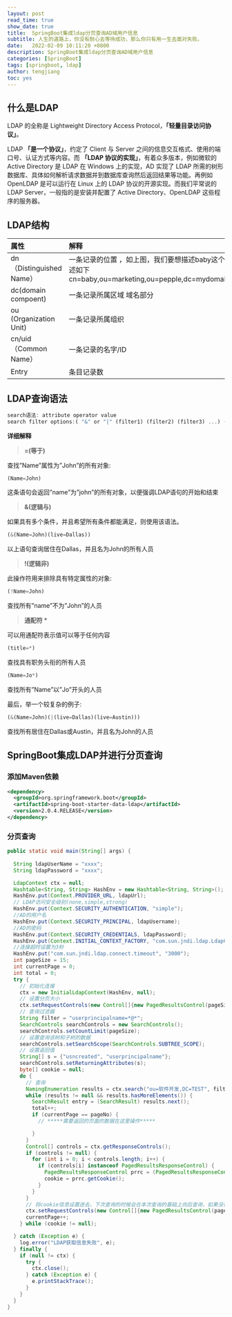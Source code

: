 ```yaml
---
layout: post
read_time: true
show_date: true
title:  SpringBoot集成ldap分页查询AD域用户信息
subtitle: 人生的道路上，你没有耐心去等待成功，那么你只有用一生去面对失败。
date:   2022-02-09 10:11:20 +0800
description: SpringBoot集成ldap分页查询AD域用户信息
categories: [SpringBoot]
tags: [springboot, ldap]
author: tengjiang
toc: yes
---
```


## 什么是LDAP

LDAP 的全称是 Lightweight Directory Access Protocol，**「轻量目录访问协议」**。

LDAP **「是一个协议」**，约定了 Client 与 Server 之间的信息交互格式、使用的端口号、认证方式等内容。而 **「LDAP 协议的实现」**，有着众多版本，例如微软的 Active Directory 是 LDAP 在 Windows 上的实现，AD 实现了 LDAP 所需的树形数据库、具体如何解析请求数据并到数据库查询然后返回结果等功能。再例如 OpenLDAP 是可以运行在 Linux 上的 LDAP 协议的开源实现。而我们平常说的 LDAP Server，一般指的是安装并配置了 Active Directory、OpenLDAP 这些程序的服务器。

## LDAP结构

| 属性                     | 解释                                                         |
| :----------------------- | :----------------------------------------------------------- |
| dn（Distinguished Name） | 一条记录的位置 ，如上图，我们要想描述baby这个节点，描述如下cn=baby,ou=marketing,ou=pepple,dc=mydomain,dc=org |
| dc(domain compoent)      | 一条记录所属区域 域名部分                                    |
| ou (Organization Unit)   | 一条记录所属组织                                             |
| cn/uid（Common Name）    | 一条记录的名字/ID                                            |
| Entry                    | 条目记录数                                                   |

## LDAP查询语法

```javascript
search语法: attribute operator value
search filter options:( "&" or "|" (filter1) (filter2) (filter3) ...) ("!" (filter))
```

**详细解释**

> **=(等于)**

查找”Name”属性为”John”的所有对象:

```javascript
(Name=John)
```

这条语句会返回”name”为”john”的所有对象，以便强调LDAP语句的开始和结束

> **&(逻辑与)**

如果具有多个条件，并且希望所有条件都能满足，则使用该语法。

```javascript
(&(Name=John)(live=Dallas))
```

以上语句查询居住在Dallas，并且名为John的所有人员

> **!(逻辑非)**

此操作符用来排除具有特定属性的对象:

```javascript
(!Name=John)
```

查找所有”name”不为”John”的人员

> **通配符 \***

可以用通配符表示值可以等于任何内容

```javascript
(title=*)
```

查找具有职务头衔的所有人员

```javascript
(Name=Jo*)
```

查找所有”Name”以”Jo”开头的人员

最后，举一个较复杂的例子:

```javascript
(&(Name=John)(|(live=Dallas)(live=Austin)))
```

查找所有居住在Dallas或Austin，并且名为John的人员

## SpringBoot集成LDAP并进行分页查询

### 添加Maven依赖

```xml
<dependency>
  <groupId>org.springframework.boot</groupId>
  <artifactId>spring-boot-starter-data-ldap</artifactId>
  <version>2.0.4.RELEASE</version>
</dependency>
```

### 分页查询

```java
public static void main(String[] args) {
  
  String ldapUserName = "xxxx";
  String ldapPassword = "xxxx";

  LdapContext ctx = null;
  Hashtable<String, String> HashEnv = new Hashtable<String, String>();
  HashEnv.put(Context.PROVIDER_URL, ldapUrl);
  // LDAP访问安全级别(none,simple,strong)
  HashEnv.put(Context.SECURITY_AUTHENTICATION, "simple");   
  //AD的用户名
  HashEnv.put(Context.SECURITY_PRINCIPAL, ldapUsername);
  //AD的密码    
  HashEnv.put(Context.SECURITY_CREDENTIALS, ldapPassword);  
  HashEnv.put(Context.INITIAL_CONTEXT_FACTORY, "com.sun.jndi.ldap.LdapCtxFactory");
  //连接超时设置为3秒
  HashEnv.put("com.sun.jndi.ldap.connect.timeout", "3000"); 
  int pageSize = 15;
  int currentPage = 0;
  int total = 0;
  try {
    // 初始化连接
    ctx = new InitialLdapContext(HashEnv, null);
    // 设置分页大小
    ctx.setRequestControls(new Control[]{new PagedResultsControl(pageSize, Control.CRITICAL)});
    // 查询过滤器
    String filter = "userprincipalname=*@*";
    SearchControls searchControls = new SearchControls();
    searchControls.setCountLimit(pageSize);
    // 设置查询该树和子树的数据
    searchControls.setSearchScope(SearchControls.SUBTREE_SCOPE);
    // 设置返回值
    String[] s = {"usncreated", "userprincipalname"};
    searchControls.setReturningAttributes(s);
    byte[] cookie = null;
    do {
      // 查询
      NamingEnumeration results = ctx.search("ou=软件开发,DC=TEST", filter, searchControls);
      while (results != null && results.hasMoreElements()) {
        SearchResult entry = (SearchResult) results.next();
        total++;
        if (currentPage == pageNo) {
          // *****需要返回的页面的数据在这里操作*****

        }
      }
      Control[] controls = ctx.getResponseControls();
      if (controls != null) {
        for (int i = 0; i < controls.length; i++) {
          if (controls[i] instanceof PagedResultsResponseControl) {
            PagedResultsResponseControl prrc = (PagedResultsResponseControl) controls[i];
            cookie = prrc.getCookie();
          }
        }
      }
      // 将cookie信息设置进去，下次查询的时候会在本次查询的基础上向后查询，如果没有cookie了，就说明没有数据了
      ctx.setRequestControls(new Control[]{new PagedResultsControl(pageSize, cookie, Control.CRITICAL)});
      currentPage++;
    } while (cookie != null);

  } catch (Exception e) {
    log.error("LDAP获取信息失败", e);
  } finally {
    if (null != ctx) {
      try {
        ctx.close();
      } catch (Exception e) {
        e.printStackTrace();
      }
    }
  }
}
```


